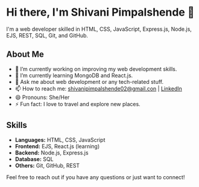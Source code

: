 # Hi there, I'm Shivani Pimpalshende 👋

I'm a web developer skilled in HTML, CSS, JavaScript, Express.js, Node.js, EJS, REST, SQL, Git, and GitHub.

## About Me

- 🔭 I’m currently working on improving my web development skills.
- 🌱 I’m currently learning MongoDB and React.js.
- 💬 Ask me about web development or any tech-related stuff.
- 📫 How to reach me: shivanipimpalshende02@gmail.con | [LinkedIn](https://www.linkedin.com/in/shivani-pimpalshende-0b3497278?utm_source=share&utm_campaign=share_via&utm_content=profile&utm_medium=android_app )
- 😄 Pronouns: She/Her
- ⚡ Fun fact: I love to travel and explore new places.

## Skills

- **Languages:** HTML, CSS, JavaScript
- **Frontend:** EJS, React.js (learning)
- **Backend:** Node.js, Express.js
- **Database:** SQL
- **Others:** Git, GitHub, REST

Feel free to reach out if you have any questions or just want to connect!
